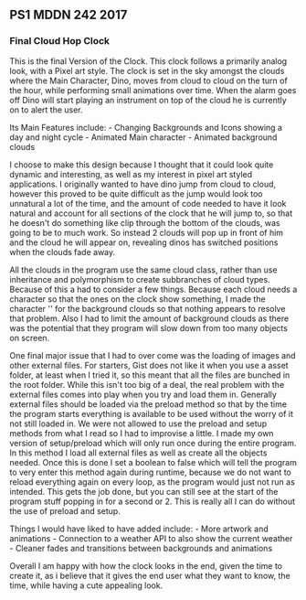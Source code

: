 ## PS1 MDDN 242 2017

### Final Cloud Hop Clock

This is the final Version of the Clock. This clock follows a primarily analog look, with a Pixel art style. The clock is set in the sky amongst the clouds where the Main Character, Dino, moves from cloud to cloud on the turn of the hour, while performing small animations over time. When the alarm goes off Dino will start playing an instrument on top of the cloud he is currently on to alert the user.

Its Main Features include:
	- Changing Backgrounds and Icons showing a day and night cycle
	- Animated Main character
	- Animated background clouds

I choose to make this design because I thought that it could look quite dynamic and interesting, as well as my interest in pixel art styled applications. I originally wanted to have dino jump from cloud to cloud, however this proved to be quite difficult as the jump would look too unnatural a lot of the time, and the amount of code needed to have it look natural and account for all sections of the clock that he will jump to, so that he doesn't do something like clip through the bottom of the clouds, was going to be to much work. So instead 2 clouds will pop up in front of him and the cloud he will appear on, revealing dinos has switched positions when the clouds fade away. 

All the clouds in the program use the same cloud class, rather than use inheritance and polymorphism to create subbranches of cloud types. Because of this a had to consider a few things. Because each cloud needs a character so that the ones on the clock show something, I made the character '' for the background clouds so that nothing appears to resolve that problem. Also I had to limit the amount of background clouds as there was the potential that they program will slow down from too many objects on screen.

One final major issue that I had to over come was the loading of images and other external files. For starters, Gist does not like it when you use a asset folder, at least when I tried it, so this meant that all the files are bunched in the root folder. While this isn't too big of a deal, the real problem with the external files comes into play when you try and load them in. Generally external files should be loaded via the preload method so that by the time the program starts everything is available to be used without the worry of it not still loaded in. We were not allowed to use the preload and setup methods from what I read so I had to improvise a little. I made my own version of setup/preload which will only run once during the entire program. In this method I load all external files as well as create all the objects needed. Once this is done I set a boolean to false which will tell the program to very enter this method again during runtime, because we do not want to reload everything again on every loop, as the program would just not run as intended. This gets the job done, but you can still see at the start of the program stuff popping in for a second or 2. This is really all I can do without the use of preload and setup. 
	
Things I would have liked to have added include:
	- More artwork and animations
	- Connection to a weather API to also show the current weather
	- Cleaner fades and transitions between backgrounds and animations
	
Overall I am happy with how the clock looks in the end, given the time to create it, as i believe that it gives the end user what they want to know, the time, while having a cute appealing look.
